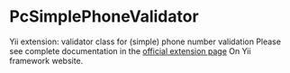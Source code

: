 PcSimplePhoneValidator
======================

Yii extension: validator class for (simple) phone number validation
Please see complete documentation in the [official extension page](http://www.yiiframework.com/extension/pcsimplephonevalidator/) On Yii framework website.
